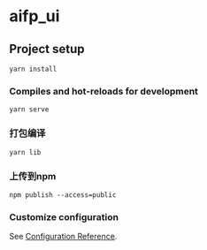 # aifp_ui

## Project setup
```
yarn install
```

### Compiles and hot-reloads for development
```
yarn serve
```

### 打包编译
```
yarn lib
```

### 上传到npm
```
npm publish --access=public
```

### Customize configuration
See [Configuration Reference](https://cli.vuejs.org/config/).
